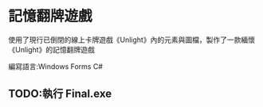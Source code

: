 # 記憶翻牌遊戲
使用了現行已倒閉的線上卡牌遊戲《Unlight》內的元素與圖檔，製作了一款緬懷《Unlight》的記憶翻牌遊戲

編寫語言:Windows Forms C#

## TODO:執行 Final.exe
